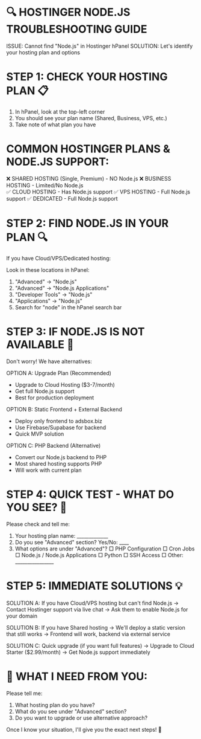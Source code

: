🔍 HOSTINGER NODE.JS TROUBLESHOOTING GUIDE
===========================================

ISSUE: Cannot find "Node.js" in Hostinger hPanel
SOLUTION: Let's identify your hosting plan and options

STEP 1: CHECK YOUR HOSTING PLAN 📋
==================================
1. In hPanel, look at the top-left corner
2. You should see your plan name (Shared, Business, VPS, etc.)
3. Take note of what plan you have

COMMON HOSTINGER PLANS & NODE.JS SUPPORT:
=========================================
❌ SHARED HOSTING (Single, Premium) - NO Node.js
❌ BUSINESS HOSTING - Limited/No Node.js  
✅ CLOUD HOSTING - Has Node.js support
✅ VPS HOSTING - Full Node.js support
✅ DEDICATED - Full Node.js support

STEP 2: FIND NODE.JS IN YOUR PLAN 🔍
===================================
If you have Cloud/VPS/Dedicated hosting:

Look in these locations in hPanel:
1. "Advanced" → "Node.js" 
2. "Advanced" → "Node.js Applications"
3. "Developer Tools" → "Node.js"
4. "Applications" → "Node.js"
5. Search for "node" in the hPanel search bar

STEP 3: IF NODE.JS IS NOT AVAILABLE 🚨
====================================
Don't worry! We have alternatives:

OPTION A: Upgrade Plan (Recommended)
- Upgrade to Cloud Hosting ($3-7/month)
- Get full Node.js support
- Best for production deployment

OPTION B: Static Frontend + External Backend
- Deploy only frontend to adsbox.biz
- Use Firebase/Supabase for backend
- Quick MVP solution

OPTION C: PHP Backend (Alternative)
- Convert our Node.js backend to PHP
- Most shared hosting supports PHP
- Will work with current plan

STEP 4: QUICK TEST - WHAT DO YOU SEE? 🧪
=======================================
Please check and tell me:

1. Your hosting plan name: _____________
2. Do you see "Advanced" section? Yes/No: ____
3. What options are under "Advanced"? 
   □ PHP Configuration
   □ Cron Jobs  
   □ Node.js / Node.js Applications
   □ Python
   □ SSH Access
   □ Other: ________________

STEP 5: IMMEDIATE SOLUTIONS 💡
=============================

SOLUTION A: If you have Cloud/VPS hosting but can't find Node.js
→ Contact Hostinger support via live chat
→ Ask them to enable Node.js for your domain

SOLUTION B: If you have Shared hosting
→ We'll deploy a static version that still works
→ Frontend will work, backend via external service

SOLUTION C: Quick upgrade (if you want full features)
→ Upgrade to Cloud Starter ($2.99/month)
→ Get Node.js support immediately

🎯 WHAT I NEED FROM YOU:
========================
Please tell me:
1. What hosting plan do you have?
2. What do you see under "Advanced" section?
3. Do you want to upgrade or use alternative approach?

Once I know your situation, I'll give you the exact next steps! 🚀